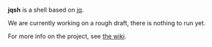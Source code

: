 **jqsh** is a shell based on [jq](http://stedolan.github.io/jq/).

We are currently working on a rough draft, there is nothing to run yet.

For more info on the project, see [the wiki](https://gitlab.com/fenhl/jqsh/wikis/home).
